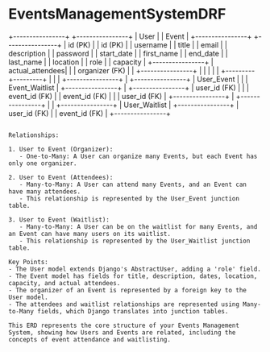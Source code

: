 # EventsManagementSystemDRF



+----------------+        +----------------+
|     User       |        |     Event      |
+----------------+        +----------------+
| id (PK)        |        | id (PK)        |
| username       |        | title          |
| email          |        | description    |
| password       |        | start_date     |
| first_name     |        | end_date       |
| last_name      |        | location       |
| role           |        | capacity       |
+----------------+        | actual_attendees|
        |                 | organizer (FK)  |
        |                 +----------------+
        |                         |
        |                         |
        |               +---------+---------+
        |               |                   |
+----------------+      |     +----------------+
| User_Event     |      |     | Event_Waitlist |
+----------------+      |     +----------------+
| user_id (FK)   |      |     | event_id (FK)  |
| event_id (FK)  |      |     | user_id (FK)   |
+----------------+      |     +----------------+
                        |
                        |
                +----------------+
                | User_Waitlist  |
                +----------------+
                | user_id (FK)   |
                | event_id (FK)  |
                +----------------+
```

Relationships:

1. User to Event (Organizer):
   - One-to-Many: A User can organize many Events, but each Event has only one organizer.

2. User to Event (Attendees):
   - Many-to-Many: A User can attend many Events, and an Event can have many attendees.
   - This relationship is represented by the User_Event junction table.

3. User to Event (Waitlist):
   - Many-to-Many: A User can be on the waitlist for many Events, and an Event can have many users on its waitlist.
   - This relationship is represented by the User_Waitlist junction table.

Key Points:
- The User model extends Django's AbstractUser, adding a 'role' field.
- The Event model has fields for title, description, dates, location, capacity, and actual attendees.
- The organizer of an Event is represented by a foreign key to the User model.
- The attendees and waitlist relationships are represented using Many-to-Many fields, which Django translates into junction tables.

This ERD represents the core structure of your Events Management System, showing how Users and Events are related, including the concepts of event attendance and waitlisting.